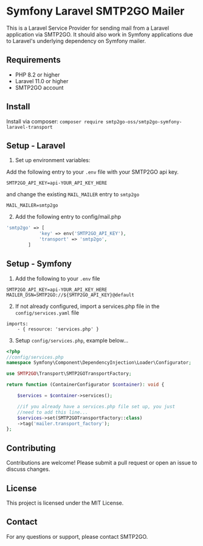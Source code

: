 # Symfony Laravel SMTP2GO Mailer


This is a Laravel Service Provider for sending mail from a Laravel application via SMTP2GO.
It should also work in Symfony applications due to Laravel's underlying dependency on Symfony mailer.

## Requirements

- PHP 8.2 or higher
- Laravel 11.0 or higher
- SMTP2GO account

## Install

Install via composer:
    ```
     composer require smtp2go-oss/smtp2go-symfony-laravel-transport
    ```

## Setup - Laravel
1. Set up environment variables:

Add the following entry to your `.env` file with your SMTP2GO api key.

`SMTP2GO_API_KEY=api-YOUR_API_KEY_HERE`

and change the existing `MAIL_MAILER` entry to `smtp2go`

`MAIL_MAILER=smtp2go`

2. Add the following entry to config/mail.php
```php
'smtp2go' => [
            'key' => env('SMTP2GO_API_KEY'),
            'transport' => 'smtp2go',
        ]
```

## Setup - Symfony
1. Add the following to your `.env` file
```
SMTP2GO_API_KEY=api-YOUR_API_KEY_HERE
MAILER_DSN=SMTP2GO://${SMTP2GO_API_KEY}@default
```
2. If not already configured, import a services.php file in the `config/services.yaml` file
```
imports:
    - { resource: 'services.php' }
```

3. Setup `config/services.php`, example below...
```php
<?php
//config/services.php
namespace Symfony\Component\DependencyInjection\Loader\Configurator;

use SMTP2GO\Transport\SMTP2GOTransportFactory;

return function (ContainerConfigurator $container): void {

    $services = $container->services();

    //if you already have a services.php file set up, you just
    //need to add this line...
    $services->set(SMTP2GOTransportFactory::class)
    ->tag('mailer.transport_factory');
};

```

## Contributing

Contributions are welcome! Please submit a pull request or open an issue to discuss changes.

## License

This project is licensed under the MIT License. 

## Contact

For any questions or support, please contact SMTP2GO.
